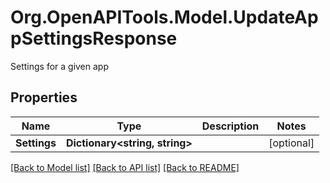 # Org.OpenAPITools.Model.UpdateAppSettingsResponse
Settings for a given app
## Properties

Name | Type | Description | Notes
------------ | ------------- | ------------- | -------------
**Settings** | **Dictionary&lt;string, string&gt;** |  | [optional] 

[[Back to Model list]](../README.md#documentation-for-models) [[Back to API list]](../README.md#documentation-for-api-endpoints) [[Back to README]](../README.md)


